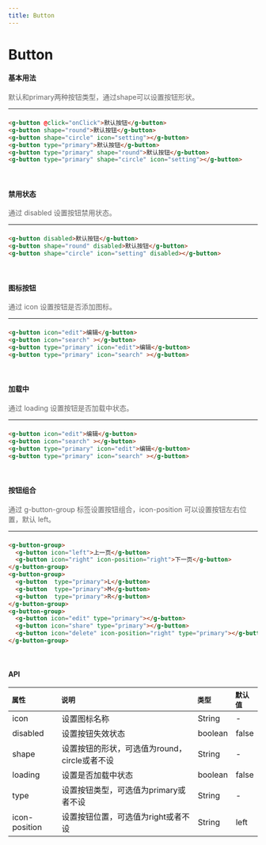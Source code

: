 ```yaml
---
title: Button
---
```

# Button
#### 基本用法
<p style="font-size: 14px; color: #666">默认和primary两种按钮类型，通过shape可以设置按钮形状。</p>
<hr style="margin-bottom: 1.5em;">
<ClientOnly>
<button-default/>
</ClientOnly>

``` html
<g-button @click="onClick">默认按钮</g-button>
<g-button shape="round">默认按钮</g-button>
<g-button shape="circle" icon="setting"></g-button>
<g-button type="primary">默认按钮</g-button>
<g-button type="primary" shape="round">默认按钮</g-button>
<g-button type="primary" shape="circle" icon="setting"></g-button>
```
<br>

#### 禁用状态
<p style="font-size: 14px; color: #666">通过 disabled 设置按钮禁用状态。</p>
<hr style="margin-bottom: 1.5em;">
<ClientOnly>
<button-disable/>
</ClientOnly>

``` html
<g-button disabled>默认按钮</g-button>
<g-button shape="round" disabled>默认按钮</g-button>
<g-button shape="circle" icon="setting" disabled></g-button>
```
<br>

#### 图标按钮
<p style="font-size: 14px; color: #666">通过 icon 设置按钮是否添加图标。</p>
<hr style="margin-bottom: 1.5em;">
<ClientOnly>
<button-icon/>
</ClientOnly>

``` html
<g-button icon="edit">编辑</g-button>
<g-button icon="search" ></g-button>
<g-button type="primary" icon="edit">编辑</g-button>
<g-button type="primary" icon="search" ></g-button>
```
<br>

#### 加载中
<p style="font-size: 14px; color: #666">通过 loading 设置按钮是否加载中状态。</p>
<hr style="margin-bottom: 1.5em;">
<ClientOnly>
<button-loading/>
</ClientOnly>

``` html
<g-button icon="edit">编辑</g-button>
<g-button icon="search" ></g-button>
<g-button type="primary" icon="edit">编辑</g-button>
<g-button type="primary" icon="search" ></g-button>
```
<br>

#### 按钮组合
<p style="font-size: 14px; color: #666">通过  g-button-group 标签设置按钮组合，icon-position 可以设置按钮左右位置，默认 left。</p>
<hr style="margin-bottom: 1.5em;">
<ClientOnly>
<button-groups/>
</ClientOnly>

``` html
<g-button-group>
  <g-button icon="left">上一页</g-button>
  <g-button icon="right" icon-position="right">下一页</g-button>
</g-button-group>
<g-button-group>
  <g-button  type="primary">L</g-button>
  <g-button  type="primary">M</g-button>
  <g-button  type="primary">R</g-button>
</g-button-group>
<g-button-group>
  <g-button icon="edit" type="primary"></g-button>
  <g-button icon="share" type="primary"></g-button>
  <g-button icon="delete" icon-position="right" type="primary"></g-button>
</g-button-group>
```
<br>

#### API
<table>
      <thead style="font-size: 14px; text-align: left;" >
      <th style="width: 20%;  ">属性</th>
      <th style="width: 56%;  ">说明</th>
      <th style="width: 14%;  ">类型</th>
      <th style="width: 20%;  ">默认值</th>
      </thead>
      <tbody >
      <tr>
        <td style=" ">icon</td>
        <td style=" ">设置图标名称</td>
        <td style=" ">String</td>
        <td style=" ">-</td>
      </tr>
      <tr>
        <td style=" ">disabled</td>
        <td style=" ">设置按钮失效状态</td>
        <td style=" ">boolean</td>
        <td style=" ">false</td>
      </tr>
      <tr>
        <td style=" ">shape</td>
        <td style=" ">设置按钮的形状，可选值为round，circle或者不设</td>
        <td style=" ">String</td>
        <td style=" ">-</td>
      </tr>
      <tr>
        <td style=" ">loading</td>
        <td style=" ">设置是否加载中状态</td>
        <td style=" ">boolean</td>
        <td style=" ">false</td>
      </tr>
      <tr>
        <td style=" ">type</td>
        <td style=" ">设置按钮类型，可选值为primary或者不设</td>
        <td style=" ">String</td>
        <td style=" ">-</td>
      </tr>
      <tr>
        <td style=" ">icon-position</td>
        <td style=" ">设置按钮位置，可选值为right或者不设</td>
        <td style=" ">String</td>
        <td style=" ">left</td>
      </tr>
      </tbody>
    </table>



